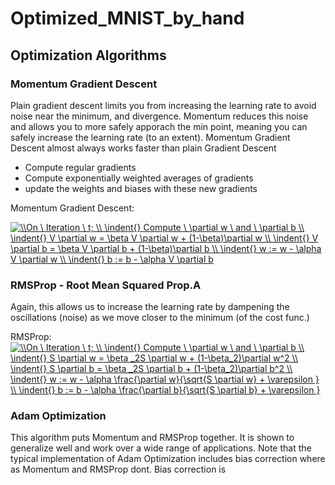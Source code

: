 # Optimized_MNIST_by_hand

## Optimization Algorithms

### Momentum Gradient Descent

Plain gradient descent limits you from increasing the learning rate to avoid noise near the minimum, and divergence. Momentum reduces this noise and allows you to more safely apporach the min point, meaning you can safely increase the learning rate (to an extent). Momentum Gradient Descent almost always works faster than plain Gradient Descent

- Compute regular gradients
- Compute exponentially weighted averages of gradients
- update the weights and biases with these new gradients

Momentum Gradient Descent:

<a href="https://www.codecogs.com/eqnedit.php?latex=\\On&space;\&space;Iteration&space;\&space;t;&space;\\&space;\indent{}&space;Compute&space;\&space;\partial&space;w&space;\&space;and&space;\&space;\partial&space;b&space;\\&space;\indent{}&space;V&space;\partial&space;w&space;=&space;\beta&space;V&space;\partial&space;w&space;&plus;&space;(1-\beta)\partial&space;w&space;\\&space;\indent{}&space;V&space;\partial&space;b&space;=&space;\beta&space;V&space;\partial&space;b&space;&plus;&space;(1-\beta)\partial&space;b&space;\\&space;\indent{}&space;w&space;:=&space;w&space;-&space;\alpha&space;V&space;\partial&space;w&space;\\&space;\indent{}&space;b&space;:=&space;b&space;-&space;\alpha&space;V&space;\partial&space;b" target="_blank"><img src="https://latex.codecogs.com/gif.latex?\\On&space;\&space;Iteration&space;\&space;t;&space;\\&space;\indent{}&space;Compute&space;\&space;\partial&space;w&space;\&space;and&space;\&space;\partial&space;b&space;\\&space;\indent{}&space;V&space;\partial&space;w&space;=&space;\beta&space;V&space;\partial&space;w&space;&plus;&space;(1-\beta)\partial&space;w&space;\\&space;\indent{}&space;V&space;\partial&space;b&space;=&space;\beta&space;V&space;\partial&space;b&space;&plus;&space;(1-\beta)\partial&space;b&space;\\&space;\indent{}&space;w&space;:=&space;w&space;-&space;\alpha&space;V&space;\partial&space;w&space;\\&space;\indent{}&space;b&space;:=&space;b&space;-&space;\alpha&space;V&space;\partial&space;b" title="\\On \ Iteration \ t; \\ \indent{} Compute \ \partial w \ and \ \partial b \\ \indent{} V \partial w = \beta V \partial w + (1-\beta)\partial w \\ \indent{} V \partial b = \beta V \partial b + (1-\beta)\partial b \\ \indent{} w := w - \alpha V \partial w \\ \indent{} b := b - \alpha V \partial b" /></a>

### RMSProp - Root Mean Squared Prop.A
Again, this allows us to increase the learning rate by dampening the oscillations (noise) as we move closer to the minimum (of the cost func.)

RMSProp:
<a href="https://www.codecogs.com/eqnedit.php?latex=\\On&space;\&space;Iteration&space;\&space;t;&space;\\&space;\indent{}&space;Compute&space;\&space;\partial&space;w&space;\&space;and&space;\&space;\partial&space;b&space;\\&space;\indent{}&space;S&space;\partial&space;w&space;=&space;\beta&space;_2S&space;\partial&space;w&space;&plus;&space;(1-\beta_2)\partial&space;w^2&space;\\&space;\indent{}&space;S&space;\partial&space;b&space;=&space;\beta&space;_2S&space;\partial&space;b&space;&plus;&space;(1-\beta_2)\partial&space;b^2&space;\\&space;\indent{}&space;w&space;:=&space;w&space;-&space;\alpha&space;\frac{\partial&space;w}{\sqrt{S&space;\partial&space;w}&space;&plus;&space;\varepsilon&space;}&space;\\&space;\indent{}&space;b&space;:=&space;b&space;-&space;\alpha&space;\frac{\partial&space;b}{\sqrt{S&space;\partial&space;b}&space;&plus;&space;\varepsilon&space;}" target="_blank"><img src="https://latex.codecogs.com/gif.latex?\\On&space;\&space;Iteration&space;\&space;t;&space;\\&space;\indent{}&space;Compute&space;\&space;\partial&space;w&space;\&space;and&space;\&space;\partial&space;b&space;\\&space;\indent{}&space;S&space;\partial&space;w&space;=&space;\beta&space;_2S&space;\partial&space;w&space;&plus;&space;(1-\beta_2)\partial&space;w^2&space;\\&space;\indent{}&space;S&space;\partial&space;b&space;=&space;\beta&space;_2S&space;\partial&space;b&space;&plus;&space;(1-\beta_2)\partial&space;b^2&space;\\&space;\indent{}&space;w&space;:=&space;w&space;-&space;\alpha&space;\frac{\partial&space;w}{\sqrt{S&space;\partial&space;w}&space;&plus;&space;\varepsilon&space;}&space;\\&space;\indent{}&space;b&space;:=&space;b&space;-&space;\alpha&space;\frac{\partial&space;b}{\sqrt{S&space;\partial&space;b}&space;&plus;&space;\varepsilon&space;}" title="\\On \ Iteration \ t; \\ \indent{} Compute \ \partial w \ and \ \partial b \\ \indent{} S \partial w = \beta _2S \partial w + (1-\beta_2)\partial w^2 \\ \indent{} S \partial b = \beta _2S \partial b + (1-\beta_2)\partial b^2 \\ \indent{} w := w - \alpha \frac{\partial w}{\sqrt{S \partial w} + \varepsilon } \\ \indent{} b := b - \alpha \frac{\partial b}{\sqrt{S \partial b} + \varepsilon }" /></a>

### Adam Optimization
This algorithm puts Momentum and RMSProp together. It is shown to generalize well and work over a wide range of applications. Note that the typical implementation of Adam Optimization includes bias correction where as Momentum and RMSProp dont. Bias correction is
